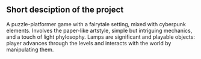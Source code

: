 ## Short desciption of the project
A puzzle-platformer game with a fairytale setting, mixed with cyberpunk elements. Involves the paper-like artstyle, simple but intriguing mechanics, and a touch of light phylosophy. Lamps are significant and playable objects: player advances through the levels and interacts with the world by manipulating them.
